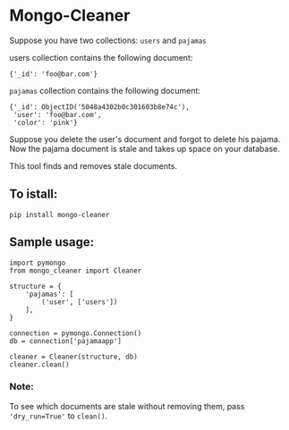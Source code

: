 # Mongo-Cleaner

Suppose you have two collections: `users` and `pajamas`

users collection contains the following document:
    
    {'_id': 'foo@bar.com'}

`pajamas` collection contains the following document:

    {'_id': ObjectID('5048a4302b0c301603b8e74c'), 
     'user': 'foo@bar.com', 
     'color': 'pink'}

Suppose you delete the user's document and forgot to delete his pajama. Now the pajama document is stale and takes up space on your database.

This tool finds and removes stale documents.

## To istall:

    pip install mongo-cleaner

## Sample usage:

    import pymongo
    from mongo_cleaner import Cleaner

    structure = {
        'pajamas': [
            ('user', ['users'])
        ],
    }

    connection = pymongo.Connection()
    db = connection['pajamaapp']

    cleaner = Cleaner(structure, db)
    cleaner.clean()

### Note:

To see which documents are stale without removing them, pass `'dry_run=True'` to `clean()`.
